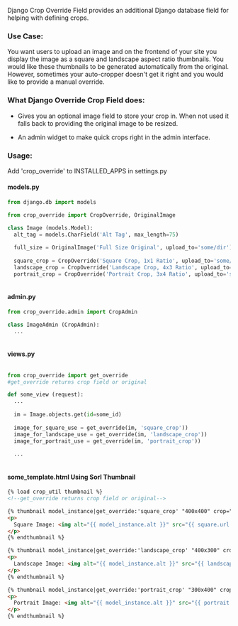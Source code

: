 Django Crop Override Field provides an additional Django database field for 
helping with defining crops.

### Use Case: ###
You want users to upload an image and on the frontend of your site you display
the image as a square and landscape aspect ratio thumbnails.  You would like 
these thumbnails to be generated automatically from the original. However,
sometimes your auto-cropper doesn't get it right and you would like to provide 
a manual override.

### What Django Override Crop Field does: ###
*  Gives you an optional image field to store your crop in.
When not used it falls back to providing the original image to be resized.

*  An admin widget to make quick crops right in the admin interface.


### Usage: ###

Add 'crop_override' to INSTALLED_APPS in settings.py

#### models.py ####
```python
from django.db import models

from crop_override import CropOverride, OriginalImage

class Image (models.Model):
  alt_tag = models.CharField('Alt Tag', max_length=75)
  
  full_size = OriginalImage('Full Size Original', upload_to='some/dir')
  
  square_crop = CropOverride('Square Crop, 1x1 Ratio', upload_to='some/dir', original='full_size', aspect='1x1')
  landscape_crop = CropOverride('Landscape Crop, 4x3 Ratio', upload_to='some/dir', original='full_size', aspect='4x3')
  portrait_crop = CropOverride('Portrait Crop, 3x4 Ratio', upload_to='some/dir', original='full_size', aspect='3x4')
  
```

#### admin.py ####
```python
from crop_override.admin import CropAdmin

class ImageAdmin (CropAdmin):
  ...
  
```

#### views.py ####
```python

from crop_override import get_override
#get_override returns crop field or original

def some_view (request):
  ...
  
  im = Image.objects.get(id=some_id)
  
  image_for_square_use = get_override(im, 'square_crop'))
  image_for_landscape_use = get_override(im, 'landscape_crop'))
  image_for_portrait_use = get_override(im, 'portrait_crop'))
  
  ...
  
```

#### some_template.html Using Sorl Thumbnail ####
```html
{% load crop_util thumbnail %}
<!--get_override returns crop field or original-->

{% thumbnail model_instance|get_override:'square_crop' "400x400" crop="center" as square %}
<p>
  Square Image: <img alt="{{ model_instance.alt }}" src="{{ square.url }}">
</p>
{% endthumbnail %}

{% thumbnail model_instance|get_override:'landscape_crop' "400x300" crop="center" as landscape %}
<p>
  Landscape Image: <img alt="{{ model_instance.alt }}" src="{{ landscape.url }}">
</p>
{% endthumbnail %}

{% thumbnail model_instance|get_override:'portrait_crop' "300x400" crop="center" as portrait %}
<p>
  Portrait Image: <img alt="{{ model_instance.alt }}" src="{{ portrait.url }}">
</p>
{% endthumbnail %}

```
